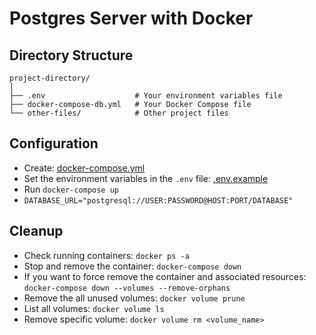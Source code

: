 # Postgres Server with Docker

## Directory Structure

```text
project-directory/
│
├── .env                    # Your environment variables file
├── docker-compose-db.yml   # Your Docker Compose file
└── other-files/            # Other project files
```

## Configuration

* Create: [docker-compose.yml](docker-compose.yml)
* Set the environment variables in the `.env` file: [.env.example](.env.example)
* Run `docker-compose up`
* `DATABASE_URL="postgresql://USER:PASSWORD@HOST:PORT/DATABASE"`

## Cleanup

* Check running containers: `docker ps -a`
* Stop and remove the container: `docker-compose down`
* If you want to force remove the container and associated resources: `docker-compose down --volumes --remove-orphans`
* Remove the all unused volumes: `docker volume prune`
* List all volumes: `docker volume ls`
* Remove specific volume: `docker volume rm <volume_name>`
